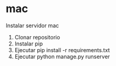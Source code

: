# mac

Instalar servidor mac

1. Clonar repositorio
2. Instalar pip
3. Ejecutar pip install -r requirements.txt
4. Ejecutar python manage.py runserver
